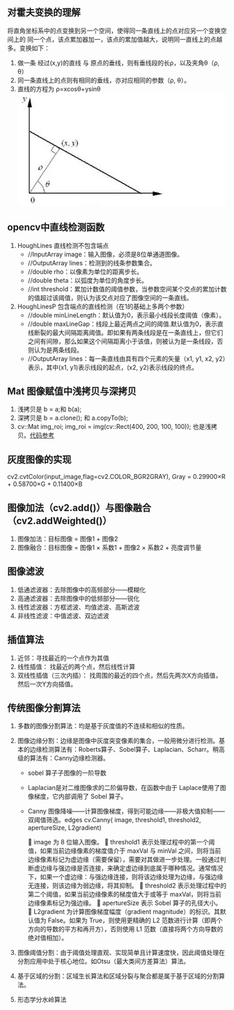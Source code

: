 ## 对霍夫变换的理解
将直角坐标系中的点变换到另一个空间，使得同一条直线上的点对应另一个变换空间上的
同一个点，该点累加器加一，该点的累加值越大，说明同一直线上的点越多。变换如下：
1. 做一条 经过(x,y)的直线 与 原点的垂线，则有垂线段的长ρ，以及夹角θ（ρ, θ）
2. 同一条直线上的点则有相同的垂线，亦对应相同的参数（ρ, θ）。
3. 直线的方程为 ρ=xcosθ+ysinθ
![img.png](hough.png)

## opencv中直线检测函数

1. HoughLines   直线检测不包含端点
	+ //InputArray image：输入图像，必须是8位单通道图像。 
	+ //OutputArray lines：检测到的线条参数集合。 
	+ //double rho：以像素为单位的距离步长。 
	+ //double theta：以弧度为单位的角度步长。 
	+ //int threshold：累加计数值的阈值参数，当参数空间某个交点的累加计数的值超过该阈值，则认为该交点对应了图像空间的一条直线。
2. HoughLinesP 包含端点的直线检测（在1的基础上多两个参数）
	+ //double minLineLength：默认值为0，表示最小线段长度阈值（像素）。 
	+ //double maxLineGap：线段上最近两点之间的阈值.默认值为0，表示直线断裂的最大间隔距离阈值。即如果有两条线段是在一条直线上，但它们之间有间隙，那么如果这个间隔距离小于该值，则被认为是一条线段，否则认为是两条线段。
	+ //OutputArray lines：每一条直线由具有四个元素的矢量（x1, y1, x2, y2）表示，其中(x1, y1)表示线段的起点，(x2, y2)表示线段的终点。
## Mat 图像赋值中浅拷贝与深拷贝
1. 浅拷贝是 b = a;和 b(a);
2. 深拷贝是 b = a.clone(); 和 a.copyTo(b);
3. cv::Mat img_roi; img_roi = img(cv::Rect(400, 200, 100, 100)); 也是浅拷贝。[代码参考](https://blog.csdn.net/shyjhyp11/article/details/112717066)

## 灰度图像的实现
cv2.cvtColor(input_image,flag=cv2.COLOR_BGR2GRAY),
Gray = 0.29900×R + 0.58700×G + 0.11400×B

## 图像加法（cv2.add()）与图像融合（cv2.addWeighted()）
1. 图像加法：目标图像 = 图像1 + 图像2
2. 图像融合：目标图像 = 图像1 × 系数1 + 图像2 × 系数2 + 亮度调节量

## 图像滤波
1. 低通滤波器：去除图像中的高频部分——模糊化
2. 高通滤波器：去除图像中的低频部分——锐化
3. 线性滤波器：方框滤波、均值滤波、高斯滤波
4. 非线性滤波：中值滤波、双边滤波

## 插值算法
1. 近邻：寻找最近的一个点作为其值
2. 线性插值： 找最近的两个点，然后线性计算
3. 双线性插值（三次内插）： 找周围的最近的四个点，然后先两次X方向插值，然后一次Y方向插值。

## 传统图像分割算法
1. 多数的图像分割算法：均是基于灰度值的不连续和相似的性质。

2. 图像边缘分割：边缘是图像中灰度突变像素的集合，一般用微分进行检测。基本的边缘检测算法有：Roberts算子、Sobel算子、Laplacian、Scharr。稍高级的算法有：Canny边缘检测器。
	+ sobel 算子子图像的一阶导数
	
	+ Laplacian是对二维图像求的二阶偏导数，在函数中由于 Laplace使用了图像梯度，它内部调用了 Sobel 算子。
	
	+ Canny 图像降噪——计算图像梯度，得到可能边缘——非极大值抑制——双阈值筛选。edges cv.Canny( image, threshold1, threshold2, apertureSize, L2gradient)
	
	   image 为 8 位输入图像。
	   threshold1 表示处理过程中的第一个阈值，如果当前边缘像素的梯度值介于 maxVal 与 minVal 之间，则将当前边缘像素标记为虚边缘（需要保留），需要对其做进一步处理。一般通过判断虚边缘与强边缘是否连接，来确定虚边缘到底属于哪种情况。通常情况下，如果一个虚边缘：与强边缘连接，则将该边缘处理为边缘，与强边缘无连接，则该边缘为弱边缘，将其抑制。
	   threshold2 表示处理过程中的第二个阈值，如果当前边缘像素的梯度值大于或等于 maxVal，则将当前边缘像素标记为强边缘。
	   apertureSize 表示 Sobel 算子的孔径大小。
	   L2gradient 为计算图像梯度幅度（gradient magnitude）的标识。其默认值为 False。如果为 True，则使用更精确的 L2 范数进行计算（即两个方向的导数的平方和再开方），否则使用 L1 范数（直接将两个方向导数的绝对值相加）。
	
3. 图像阈值分割：由于阈值处理直观、实现简单且计算速度快，因此阈值处理在分割应用中处于核心地位。如Otsu（最大类间方差算法）算法。

4. 基于区域的分割：区域生长算法和区域分裂与聚合都是属于基于区域的分割算法。

5. 形态学分水岭算法
